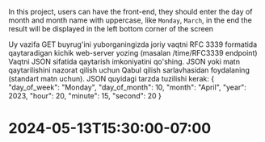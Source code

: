 In this project, users can have the front-end, they should enter the day of month and month name with uppercase, like `Monday`, `March`, in the end the result will be displayed in the left bottom corner of the screen



Uy vazifa
GET buyrug'ini yuborganingizda joriy vaqtni RFC 3339 formatida qaytaradigan kichik web-server yozing (masalan /time/RFC3339 endpoint)
Vaqtni JSON sifatida qaytarish imkoniyatini qo'shing. JSON yoki matn qaytarilishini nazorat qilish uchun Qabul qilish sarlavhasidan foydalaning (standart matn uchun). JSON quyidagi tarzda tuzilishi kerak:
{
  "day_of_week": "Monday",
  "day_of_month": 10,
  "month": "April",
  "year": 2023,
  "hour": 20,
  "minute": 15,
  "second": 20
}

# 2024-05-13T15:30:00-07:00
